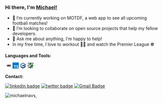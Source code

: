 ### Hi there, I'm [Michael!](https://github.com/tehmj)
- 🔭 I’m currently working on MOTDF, a web app to see all upcoming football matches! 
- 👯 I’m looking to collaborate on open source projects that help my fellow developers.
- 💬 Ask me about anything, I'm happy to help!
- In my free time, I love to workout 💪🏼 and watch the Premier League ⚽️

**Languages and Tools:**

<code><img height="20" src="https://raw.githubusercontent.com/github/explore/80688e429a7d4ef2fca1e82350fe8e3517d3494d/topics/go/go.png"></code>
<code><img height="20" src="https://raw.githubusercontent.com/github/explore/80688e429a7d4ef2fca1e82350fe8e3517d3494d/topics/typescript/typescript.png"></code>
<code><img height="20" src="https://raw.githubusercontent.com/github/explore/80688e429a7d4ef2fca1e82350fe8e3517d3494d/topics/cpp/cpp.png"></code>
<code><img height="20" src="https://raw.githubusercontent.com/github/explore/80688e429a7d4ef2fca1e82350fe8e3517d3494d/topics/vim/vim.png"></code>

**Contact:**

[![linkedin badge](https://img.shields.io/badge/Michael_Navarro-30302f?style=flat&logo=linkedin)](https://www.linkedin.com/in/michael-navarro-297438167/)
[![twitter badge](https://img.shields.io/badge/@navazjm-30302f?style=flat&logo=twitter)](https://twitter.com/navazjm)
[![Gmail Badge](https://img.shields.io/badge/Michael_Navarro-30302f?style=flat&logo=gmail)](mailto:michaelnavs@gmail.com)

<p align = 'center'> 
  <a href="https://github.com/tehmj">
    <p>&nbsp;<img align="left" src="https://github-readme-stats.vercel.app/api?username=navazjm&show_icons=true&theme=github_dark" alt="michaelnavs" /></p>
  </a>
</p>
